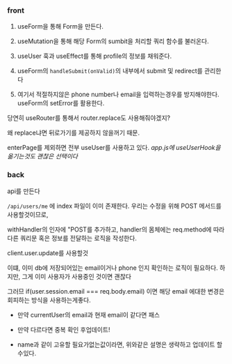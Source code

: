 

### front

1. useForm을 통해 Form을 만든다.
2.  useMutation을 통해 해당 Form의 sumbit을 처리할 쿼리 함수를 불러온다.
3. useUser 훅과 useEffect를 통해  profile의 정보를 채워준다.
3.  useForm의 `handleSubmit(onValid)`의 내부에서 submit 및 redirect를 관리한다

4. 여기서 적절하지않은 phone number나 email을 입력하는경우를 방지해야한다.
	useForm의 setError를 활용한다.


당연히 useRouter를 통해서 router.replace도 사용해줘야겠지?

왜 replace냐면 뒤로가기를 제공하지 않을꺼기 때문.



enterPage를 제외하면 전부 useUser를 사용하고 있다.
_app.js에 useUserHook을 옮기는것도 괜찮은 선택이다_


### back

api를 만든다

`/api/users/me` 에 index 파일이 이미 존재한다.
우리는 수정을 위해 POST 메서드를 사용할것이므로,

withHandler의 인자에 "POST를 추가하고, 
handler의 몸체에는 req.method에 따라 다른 쿼리문 혹은 정보를 전달하는 로직을 
작성한다.

client.user.update를 사용할것

이떄, 이미 db에 저장되어있는 email이거나 phone 인지 확인하는 로직이 필요하다.
하지만, 그게 이미 사용자가 사용중인 것이면 괜찮다

그러므 if(user.session.email === req.body.email) 이면 해당 email 에대한 변경은 회피하는 방식을 사용하는게좋다.

- 만약 currentUser의 email과 현재 email이 같다면 패스
- 만약 다르다면 중복 확인 후업데이트!

- name과 같이 고유할 필요가없는값이라면, 위와같은 설명은 생략하고 업데이트 할 수있다.